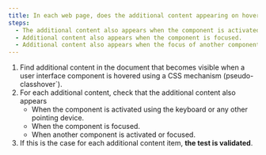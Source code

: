 ```yaml
---
title: In each web page, does the additional content appearing on hovering over a [user interface component](#user-interface-component) via CSS styles respect one of these conditions if necessary?
steps:
  - The additional content also appears when the component is activated via the keyboard and any pointing device.
  - Additional content also appears when the component is focused.
  - Additional content also appears when the focus of another component is activated or focused.
---
```


1. Find additional content in the document that becomes visible when a user interface component is hovered using a CSS mechanism (pseudo-classhover`).
2. For each additional content, check that the additional content also appears
   - When the component is activated using the keyboard or any other pointing device.
   - When the component is focused.
   - When another component is activated or focused.
3. If this is the case for each additional content item, **the test is validated**.
